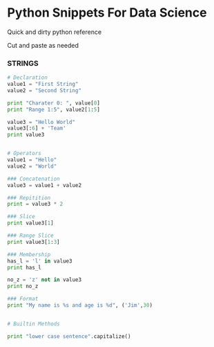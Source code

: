 # Python Snippets For Data Science
Quick and dirty python reference

Cut and paste as needed


### STRINGS
```python
# Declaration
value1 = "First String"
value2 = "Second String"

print "Charater 0: ", value[0]
print "Range 1:5", value2[1:5]

value3 = "Hello World"
value3[:6] + 'Team'
print value3


# Operators
value1 = "Hello"
value2 = "World"

### Concatenation
value3 = value1 + value2

### Repitition
print = value3 * 2

### Slice
print value3[1]

### Range Slice
print value3[1:3]

### Membership
has_l = 'l' in value3
print has_l

no_z = 'z' not in value3
print no_z

### Format
print "My name is %s and age is %d", ('Jim',30)


# Builtin Methods

print "lower case sentence".capitalize()


```
